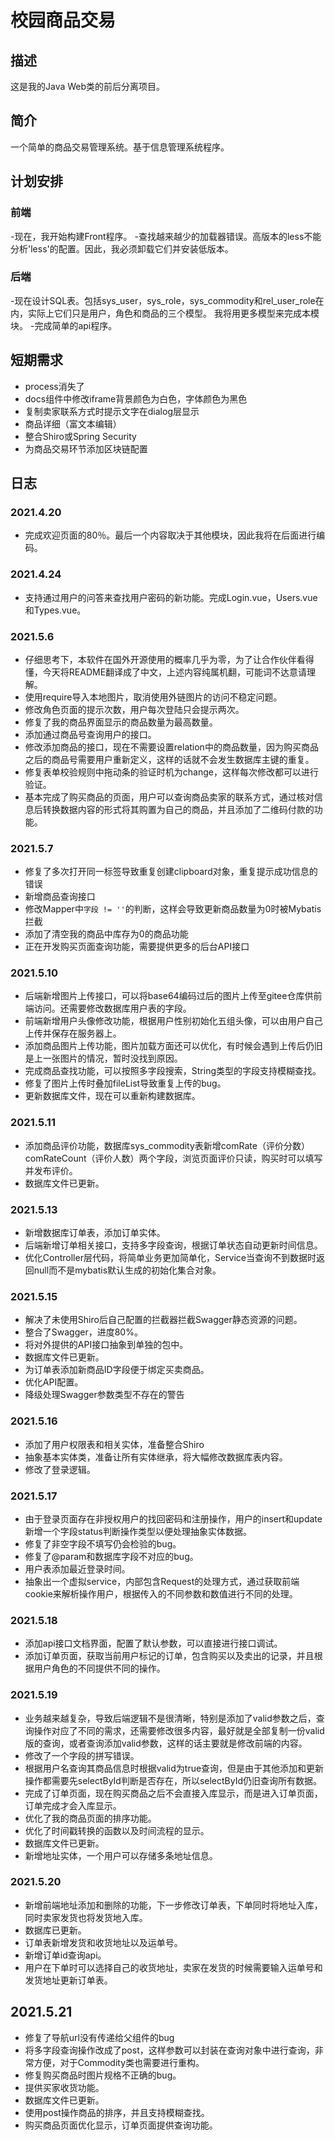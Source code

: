 # 校园商品交易
## 描述
这是我的Java Web类的前后分离项目。 
## 简介
一个简单的商品交易管理系统。基于信息管理系统程序。 
## 计划安排
### 前端
-现在，我开始构建Front程序。 
-查找越来越少的加载器错误。高版本的less不能分析'less'的配置。因此，我必须卸载它们并安装低版本。 
### 后端
-现在设计SQL表。包括sys_user，sys_role，sys_commodity和rel_user_role在内，实际上它们只是用户，角色和商品的三个模型。
我将用更多模型来完成本模块。 
-完成简单的api程序。 
## 短期需求
- process消失了
- docs组件中修改iframe背景颜色为白色，字体颜色为黑色
- 复制卖家联系方式时提示文字在dialog层显示
- 商品详细（富文本编辑）
- 整合Shiro或Spring Security
- 为商品交易环节添加区块链配置
## 日志
### 2021.4.20
- 完成欢迎页面的80％。最后一个内容取决于其他模块，因此我将在后面进行编码。 
### 2021.4.24
- 支持通过用户的问答来查找用户密码的新功能。完成Login.vue，Users.vue和Types.vue。
### 2021.5.6
- 仔细思考下，本软件在国外开源使用的概率几乎为零，为了让合作伙伴看得懂，今天将README翻译成了中文，上述内容纯属机翻，可能词不达意请理解。
- 使用require导入本地图片，取消使用外链图片的访问不稳定问题。
- 修改角色页面的提示次数，用户每次登陆只会提示两次。
- 修复了我的商品界面显示的商品数量为最高数量。
- 添加通过商品号查询用户的接口。
- 修改添加商品的接口，现在不需要设置relation中的商品数量，因为购买商品之后的商品号需要用户重新定义，这样的话就不会发生数据库主键的重复。
- 修复表单校验规则中拖动条的验证时机为change，这样每次修改都可以进行验证。
- 基本完成了购买商品的页面，用户可以查询商品卖家的联系方式，通过核对信息后转换数据内容的形式将其购置为自己的商品，并且添加了二维码付款的功能。
### 2021.5.7
- 修复了多次打开同一标签导致重复创建clipboard对象，重复提示成功信息的错误
- 新增商品查询接口
- 修改Mapper中`字段 != ''`的判断，这样会导致更新商品数量为0时被Mybatis拦截
- 添加了清空我的商品中库存为0的商品功能
- 正在开发购买页面查询功能，需要提供更多的后台API接口

### 2021.5.10
- 后端新增图片上传接口，可以将base64编码过后的图片上传至gitee仓库供前端访问。还需要修改数据库用户表的字段。
- 前端新增用户头像修改功能，根据用户性别初始化五组头像，可以由用户自己上传并保存在服务器上。
- 添加商品图片上传功能，图片加载方面还可以优化，有时候会遇到上传后仍旧是上一张图片的情况，暂时没找到原因。
- 完成商品查找功能，可以按照多字段搜索，String类型的字段支持模糊查找。
- 修复了图片上传时叠加fileList导致重复上传的bug。
- 更新数据库文件，现在可以重新构建数据库。

### 2021.5.11
- 添加商品评价功能，数据库sys_commodity表新增comRate（评价分数）comRateCount（评价人数）两个字段，浏览页面评价只读，购买时可以填写并发布评价。
- 数据库文件已更新。

### 2021.5.13
- 新增数据库订单表，添加订单实体。
- 后端新增订单相关接口，支持多字段查询，根据订单状态自动更新时间信息。
- 优化Controller层代码，将简单业务更加简单化，Service当查询不到数据时返回null而不是mybatis默认生成的初始化集合对象。

### 2021.5.15
- 解决了未使用Shiro后自己配置的拦截器拦截Swagger静态资源的问题。
- 整合了Swagger，进度80%。
- 将对外提供的API接口抽象到单独的包中。
- 数据库文件已更新。
- 为订单表添加新商品ID字段便于绑定买卖商品。
- 优化API配置。
- 降级处理Swagger参数类型不存在的警告

### 2021.5.16
- 添加了用户权限表和相关实体，准备整合Shiro
- 抽象基本实体类，准备让所有实体继承，将大幅修改数据库表内容。
- 修改了登录逻辑。

### 2021.5.17
- 由于登录页面存在非授权用户的找回密码和注册操作，用户的insert和update新增一个字段status判断操作类型以便处理抽象实体数据。
- 修复了非空字段不填写仍会检验的bug。
- 修复了@param和数据库字段不对应的bug。
- 用户表添加最近登录时间。
- 抽象出一个虚拟service，内部包含Request的处理方式，通过获取前端cookie来解析操作用户，根据传入的不同参数和数值进行不同的处理。

### 2021.5.18
- 添加api接口文档界面，配置了默认参数，可以直接进行接口调试。
- 添加订单页面，获取当前用户标记的订单，包含购买以及卖出的记录，并且根据用户角色的不同提供不同的操作。

### 2021.5.19
- 业务越来越复杂，导致后端逻辑不是很清晰，特别是添加了valid参数之后，查询操作对应了不同的需求，还需要修改很多内容，最好就是全部复制一份valid版的查询，或者查询添加valid参数，这样的话主要就是修改前端的内容。
- 修改了一个字段的拼写错误。
- 根据用户名查询其商品信息时根据valid为true查询，但是由于其他添加和更新操作都需要先selectById判断是否存在，所以selectById仍旧查询所有数据。
- 完成了订单页面，现在购买商品之后不会直接入库显示，而是进入订单页面，订单完成才会入库显示。
- 优化了我的商品页面的排序功能。
- 优化了时间戳转换的函数以及时间流程的显示。
- 数据库文件已更新。
- 新增地址实体，一个用户可以存储多条地址信息。

### 2021.5.20
- 新增前端地址添加和删除的功能，下一步修改订单表，下单同时将地址入库，同时卖家发货也将发货地入库。
- 数据库已更新。
- 订单表新增发货和收货地址以及运单号。
- 新增订单id查询api。
- 用户在下单时可以选择自己的收货地址，卖家在发货的时候需要输入运单号和发货地址更新订单表。

## 2021.5.21
- 修复了导航url没有传递给父组件的bug
- 将多字段查询操作改成了post，这样参数可以封装在查询对象中进行查询，非常方便，对于Commodity类也需要进行重构。
- 修复购买商品时图片规格不正确的bug。
- 提供买家收货功能。
- 数据库文件已更新。
- 使用post操作商品的排序，并且支持模糊查找。
- 购买商品页面优化显示，订单页面提供查询功能。